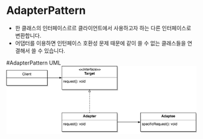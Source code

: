 # AdapterPattern 

- 한 클래스의 인터페이스르르 클라이언트에서 사용하고자 하는 다른 인터페이스로 변환합니다. 
- 어댑터를 이용하면 인턴페이스 호환성 문제 때문에 같이 쓸 수 없는 클래스들을 연결해서 쓸 수 있습니다.

#AdapterPattern UML
![uml](./AdapterPattern.png)